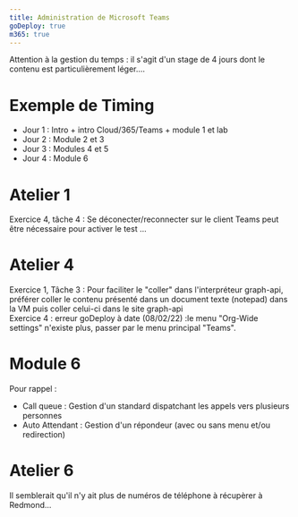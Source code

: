 ```yaml
---
title: Administration de Microsoft Teams
goDeploy: true
m365: true
---
```

Attention à la gestion du temps : il s'agit d'un stage de 4 jours dont le contenu est particulièrement léger....
# Exemple de Timing
* Jour 1 : Intro + intro Cloud/365/Teams + module 1 et lab
* Jour 2 : Module 2 et 3
* Jour 3 : Modules 4 et 5
* Jour 4 : Module 6  
# Atelier 1
Exercice 4, tâche 4 : Se déconecter/reconnecter sur le client Teams peut être nécessaire pour activer le test ...
# Atelier 4
Exercice 1, Tâche 3 : Pour faciliter le "coller" dans l'interpréteur graph-api, préférer coller le contenu présenté dans un document texte (notepad) dans la VM puis coller celui-ci dans le site graph-api  
Exercice 4 : erreur goDeploy à date (08/02/22)  :le menu "Org-Wide settings" n'existe plus, passer par le menu principal "Teams".
# Module 6
Pour rappel :
  * Call queue : Gestion d'un standard dispatchant les appels vers plusieurs personnes
  * Auto Attendant : Gestion d'un répondeur (avec ou sans menu et/ou redirection)  
# Atelier 6
  Il semblerait qu'il n'y ait plus de numéros de téléphone à récupèrer à Redmond...